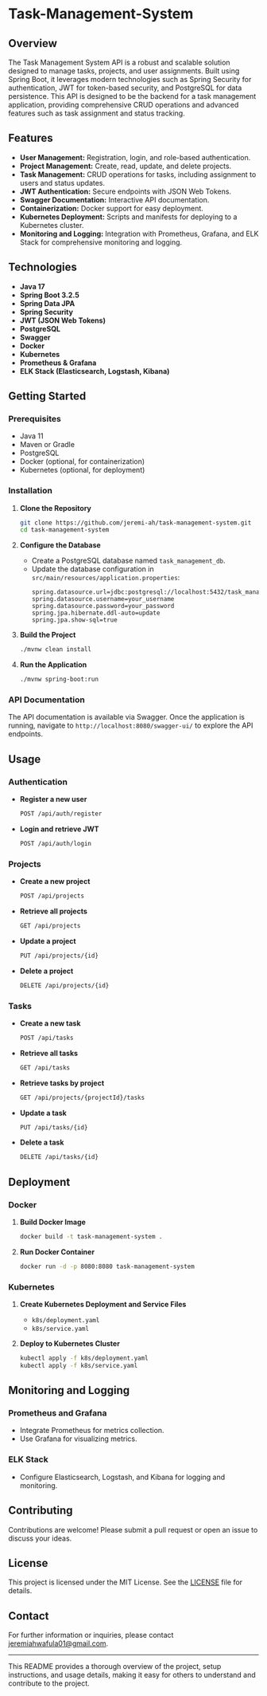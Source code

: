 # Task-Management-System

## Overview

The Task Management System API is a robust and scalable solution designed to manage tasks, projects, and user assignments. Built using Spring Boot, it leverages modern technologies such as Spring Security for authentication, JWT for token-based security, and PostgreSQL for data persistence. This API is designed to be the backend for a task management application, providing comprehensive CRUD operations and advanced features such as task assignment and status tracking.

## Features

- **User Management:** Registration, login, and role-based authentication.
- **Project Management:** Create, read, update, and delete projects.
- **Task Management:** CRUD operations for tasks, including assignment to users and status updates.
- **JWT Authentication:** Secure endpoints with JSON Web Tokens.
- **Swagger Documentation:** Interactive API documentation.
- **Containerization:** Docker support for easy deployment.
- **Kubernetes Deployment:** Scripts and manifests for deploying to a Kubernetes cluster.
- **Monitoring and Logging:** Integration with Prometheus, Grafana, and ELK Stack for comprehensive monitoring and logging.

## Technologies

- **Java 17**
- **Spring Boot 3.2.5**
- **Spring Data JPA**
- **Spring Security**
- **JWT (JSON Web Tokens)**
- **PostgreSQL**
- **Swagger**
- **Docker**
- **Kubernetes**
- **Prometheus & Grafana**
- **ELK Stack (Elasticsearch, Logstash, Kibana)**

## Getting Started

### Prerequisites

- Java 11
- Maven or Gradle
- PostgreSQL
- Docker (optional, for containerization)
- Kubernetes (optional, for deployment)

### Installation

1. **Clone the Repository**
   ```sh
   git clone https://github.com/jeremi-ah/task-management-system.git
   cd task-management-system
   ```

2. **Configure the Database**
   - Create a PostgreSQL database named `task_management_db`.
   - Update the database configuration in `src/main/resources/application.properties`:
     ```properties
     spring.datasource.url=jdbc:postgresql://localhost:5432/task_management_db
     spring.datasource.username=your_username
     spring.datasource.password=your_password
     spring.jpa.hibernate.ddl-auto=update
     spring.jpa.show-sql=true
     ```

3. **Build the Project**
   ```sh
   ./mvnw clean install
   ```

4. **Run the Application**
   ```sh
   ./mvnw spring-boot:run
   ```

### API Documentation

The API documentation is available via Swagger. Once the application is running, navigate to `http://localhost:8080/swagger-ui/` to explore the API endpoints.

## Usage

### Authentication

- **Register a new user**
  ```sh
  POST /api/auth/register
  ```
- **Login and retrieve JWT**
  ```sh
  POST /api/auth/login
  ```

### Projects

- **Create a new project**
  ```sh
  POST /api/projects
  ```
- **Retrieve all projects**
  ```sh
  GET /api/projects
  ```
- **Update a project**
  ```sh
  PUT /api/projects/{id}
  ```
- **Delete a project**
  ```sh
  DELETE /api/projects/{id}
  ```

### Tasks

- **Create a new task**
  ```sh
  POST /api/tasks
  ```
- **Retrieve all tasks**
  ```sh
  GET /api/tasks
  ```
- **Retrieve tasks by project**
  ```sh
  GET /api/projects/{projectId}/tasks
  ```
- **Update a task**
  ```sh
  PUT /api/tasks/{id}
  ```
- **Delete a task**
  ```sh
  DELETE /api/tasks/{id}
  ```

## Deployment

### Docker

1. **Build Docker Image**
   ```sh
   docker build -t task-management-system .
   ```

2. **Run Docker Container**
   ```sh
   docker run -d -p 8080:8080 task-management-system
   ```

### Kubernetes

1. **Create Kubernetes Deployment and Service Files**
   - `k8s/deployment.yaml`
   - `k8s/service.yaml`

2. **Deploy to Kubernetes Cluster**
   ```sh
   kubectl apply -f k8s/deployment.yaml
   kubectl apply -f k8s/service.yaml
   ```

## Monitoring and Logging

### Prometheus and Grafana

- Integrate Prometheus for metrics collection.
- Use Grafana for visualizing metrics.

### ELK Stack

- Configure Elasticsearch, Logstash, and Kibana for logging and monitoring.

## Contributing

Contributions are welcome! Please submit a pull request or open an issue to discuss your ideas.

## License

This project is licensed under the MIT License. See the [LICENSE](LICENSE) file for details.

## Contact

For further information or inquiries, please contact [jeremiahwafula01@gmail.com](mailto:[jeremiahwafula01@gmail.com).

---

This README provides a thorough overview of the project, setup instructions, and usage details, making it easy for others to understand and contribute to the project.
